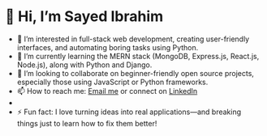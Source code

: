 # 👋 Hi, I’m Sayed Ibrahim

- 👀 I’m interested in full-stack web development, creating user-friendly interfaces, and automating boring tasks using Python.
- 🌱 I’m currently learning the MERN stack (MongoDB, Express.js, React.js, Node.js), along with Python and Django.
- 💞️ I’m looking to collaborate on beginner-friendly open source projects, especially those using JavaScript or Python frameworks.
- 📫 How to reach me: [Email me](mailto:sayedibrahim4u@gmail.com) or connect on [LinkedIn](https://www.linkedin.com/in/sayedibrahim4u)
- 
- ⚡ Fun fact: I love turning ideas into real applications—and breaking things just to learn how to fix them better!

